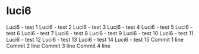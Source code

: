 # luci6
Luci6 - test 1
Luci6 - test 2
Luci6 - test 3
Luci6 - test 4
Luci6 - test 5
Luci6 - test 6
Luci6 - test 7
Luci6 - test 8
Luci6 - test 9
Luci6 - test 10
Luci6 - test 11
Luci6 - test 12
Luci6 - test 13
Luci6 - test 14
Luci6 - test 15
Commit 1 line
Commit 2 line
Commit 3 line
Commit 4 line

